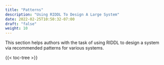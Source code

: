 ```yaml
---
title: "Patterns"
description: "Using RIDDL To Design A Large System"
date: 2022-02-25T10:50:32-07:00 
draft: "false"
weight: 10
---
```


This section helps authors with the task of using RIDDL to design a 
system via recommended patterns for various systems.

{{< toc-tree >}}
